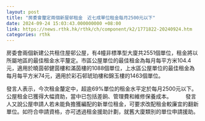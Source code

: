 ```yaml
---
layout: post
title: "​房委會釐定兩個新屋邨租金　近七成單位租金每月2500元以下"
date: 2024-09-24 15:03:43.000000000 +08:00
link: https://news.rthk.hk/rthk/ch/component/k2/1771822-20240924.htm
categories: rthk
---
```


房委會兩個新建公共租住屋邨公屋，有4幢非標準型大廈共2551個單位，租金將以所屬地區的最佳租金水平釐定。市區公屋單位的最佳租金為每月每平方米104.4元，適用於曉茵邨健茵樓和滿茵樓的1088個單位，上水區公屋單位的最佳租金為每月每平方米74元，適用於彩石邨琥珀樓和錦玉樓的1463個單位。
 
發言人表示，今次租金釐定中，超逾69%單位的租金水平定於每月2500元以下。公屋租金已獲得大幅資助，當中已包括差餉、管理費和維修保養成本。
　　
發言人又說公屋申請人若未能負擔獲編配的新單位租金，可要求改配租金較廉宜的翻新單位。如符合申請資格，亦可透過租金援助計劃，就舊大廈類別的單位申請援助。
